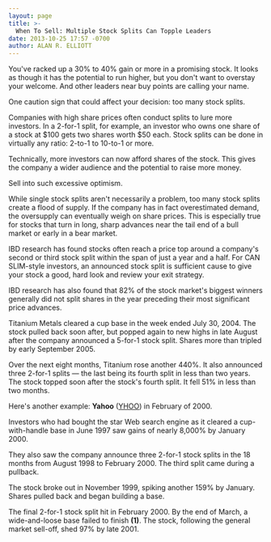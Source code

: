 ```yaml
---
layout: page
title: >-
  When To Sell: Multiple Stock Splits Can Topple Leaders
date: 2013-10-25 17:57 -0700
author: ALAN R. ELLIOTT
---
```





You've racked up a 30% to 40% gain or more in a promising stock. It looks as though it has the potential to run higher, but you don't want to overstay your welcome. And other leaders near buy points are calling your name.


One caution sign that could affect your decision: too many stock splits.


Companies with high share prices often conduct splits to lure more investors. In a 2-for-1 split, for example, an investor who owns one share of a stock at \$100 gets two shares worth \$50 each. Stock splits can be done in virtually any ratio: 2-to-1 to 10-to-1 or more.


Technically, more investors can now afford shares of the stock. This gives the company a wider audience and the potential to raise more money.


Sell into such excessive optimism.


While single stock splits aren't necessarily a problem, too many stock splits create a flood of supply. If the company has in fact overestimated demand, the oversupply can eventually weigh on share prices. This is especially true for stocks that turn in long, sharp advances near the tail end of a bull market or early in a bear market.


IBD research has found stocks often reach a price top around a company's second or third stock split within the span of just a year and a half. For CAN SLIM-style investors, an announced stock split is sufficient cause to give your stock a good, hard look and review your exit strategy.


IBD research has also found that 82% of the stock market's biggest winners generally did not split shares in the year preceding their most significant price advances.


Titanium Metals cleared a cup base in the week ended July 30, 2004. The stock pulled back soon after, but popped again to new highs in late August after the company announced a 5-for-1 stock split. Shares more than tripled by early September 2005.


Over the next eight months, Titanium rose another 440%. It also announced three 2-for-1 splits — the last being its fourth split in less than two years. The stock topped soon after the stock's fourth split. It fell 51% in less than two months.


Here's another example: **Yahoo** ([YHOO](https://research.investors.com/quote.aspx?symbol=YHOO)) in February of 2000.


Investors who had bought the star Web search engine as it cleared a cup-with-handle base in June 1997 saw gains of nearly 8,000% by January 2000.


They also saw the company announce three 2-for-1 stock splits in the 18 months from August 1998 to February 2000. The third split came during a pullback.


The stock broke out in November 1999, spiking another 159% by January. Shares pulled back and began building a base.


The final 2-for-1 stock split hit in February 2000. By the end of March, a wide-and-loose base failed to finish **(1)**. The stock, following the general market sell-off, shed 97% by late 2001.




